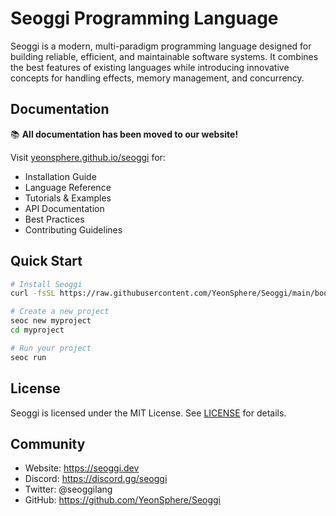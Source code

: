 # Seoggi Programming Language

Seoggi is a modern, multi-paradigm programming language designed for building reliable, efficient, and maintainable software systems. It combines the best features of existing languages while introducing innovative concepts for handling effects, memory management, and concurrency.

## Documentation

📚 **All documentation has been moved to our website!**

Visit [yeonsphere.github.io/seoggi](https://yeonsphere.github.io/seoggi.html) for:
- Installation Guide
- Language Reference
- Tutorials & Examples
- API Documentation
- Best Practices
- Contributing Guidelines

## Quick Start

```bash
# Install Seoggi
curl -fsSL https://raw.githubusercontent.com/YeonSphere/Seoggi/main/bootstrap/install.sh | sh

# Create a new project
seoc new myproject
cd myproject

# Run your project
seoc run
```

## License

Seoggi is licensed under the MIT License. See [LICENSE](LICENSE) for details.

## Community

- Website: https://seoggi.dev
- Discord: https://discord.gg/seoggi
- Twitter: @seoggilang
- GitHub: https://github.com/YeonSphere/Seoggi

